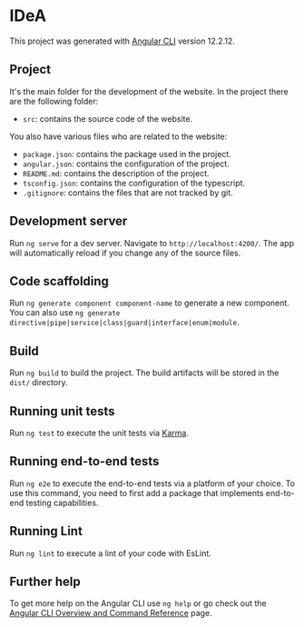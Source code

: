 # IDeA

This project was generated with [Angular CLI](https://github.com/angular/angular-cli) version 12.2.12.

## Project

It's the main folder for the development of the website. In the project there are the following folder:
- `src`: contains the source code of the website.

You also have various files who are related to the website:
- `package.json`: contains the package used in the project.
- `angular.json`: contains the configuration of the project.
- `README.md`: contains the description of the project.
- `tsconfig.json`: contains the configuration of the typescript.
- `.gitignore`: contains the files that are not tracked by git.

## Development server

Run `ng serve` for a dev server. Navigate to `http://localhost:4200/`. The app will automatically reload if you change any of the source files.

## Code scaffolding

Run `ng generate component component-name` to generate a new component. You can also use `ng generate directive|pipe|service|class|guard|interface|enum|module`.

## Build

Run `ng build` to build the project. The build artifacts will be stored in the `dist/` directory.

## Running unit tests

Run `ng test` to execute the unit tests via [Karma](https://karma-runner.github.io).

## Running end-to-end tests

Run `ng e2e` to execute the end-to-end tests via a platform of your choice. To use this command, you need to first add a package that implements end-to-end testing capabilities.

## Running Lint

Run `ng lint` to execute a lint of your code with EsLint.

## Further help

To get more help on the Angular CLI use `ng help` or go check out the [Angular CLI Overview and Command Reference](https://angular.io/cli) page.
